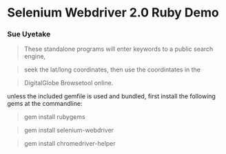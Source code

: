 # Selenium Webdriver 2.0 Ruby Demo
### Sue Uyetake
 
> These standalone programs will enter keywords to a public search engine, 

> seek the lat/long coordinates, then use the coordintates in the 

> DigitalGlobe Browsetool online. 

 

 unless the included gemfile is used and bundled,
 first install the following gems at the commandline:

> gem install rubygems
 
> gem install selenium-webdriver
 
> gem install chromedriver-helper

